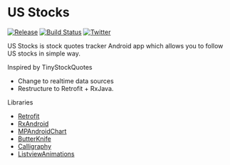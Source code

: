 # US Stocks
[![Release](https://img.shields.io/github/release/ccjeng/US-Stocks.svg)](https://github.com/ccjeng/US-Stocks/releases)
[![Build Status](https://travis-ci.org/ccjeng/US-Stocks.svg?branch=master)](https://travis-ci.org/ccjeng/US-Stocks)
[![Twitter](https://img.shields.io/badge/Twitter-@ccjeng-blue.svg?style=flat)](http://twitter.com/ccjeng)

US Stocks is stock quotes tracker Android app which allows you to follow US stocks in simple way. 

Inspired by TinyStockQuotes
* Change to realtime data sources
* Restructure to Retrofit + RxJava.

Libraries
* [Retrofit](http://square.github.io/retrofit/)
* [RxAndroid](https://github.com/ReactiveX/RxAndroid)
* [MPAndroidChart](https://github.com/PhilJay/MPAndroidChart)
* [ButterKnife](http://jakewharton.github.io/butterknife/)
* [Calligraphy](https://github.com/chrisjenx/Calligraphy)
* [ListviewAnimations](https://github.com/nhaarman/ListViewAnimations)
